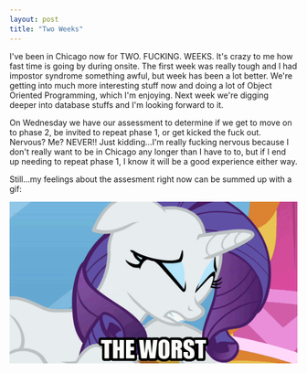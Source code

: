 ```yaml
---
layout: post
title: "Two Weeks"
---
```


I've been in Chicago now for TWO. FUCKING. WEEKS.  It's crazy to me how fast time is going by during onsite.  The first week was really tough and I had impostor syndrome something awful, but week has been a lot better.  We're getting into much more interesting stuff now and doing a lot of Object Oriented Programming, which I'm enjoying.  Next week we're digging deeper into database stuffs and I'm looking forward to it.  

On Wednesday we have our assessment to determine if we get to move on to phase 2, be invited to repeat phase 1, or get kicked the fuck out.  Nervous?  Me? NEVER!!  Just kidding...I'm really fucking nervous because I don't really want to be in Chicago any longer than I have to to, but if I end up needing to repeat phase 1, I know it will be a good experience either way.

Still...my feelings about the assesment right now can be summed up with a gif:

<div class ="img"><img src = "/assets/worst-possible-thing.gif" /></div>
